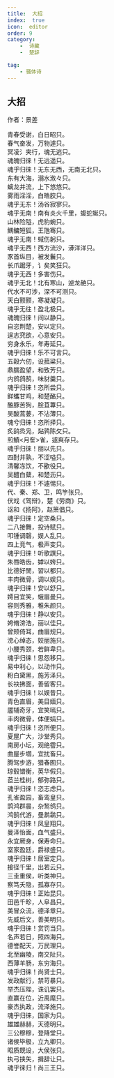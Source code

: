 ```yaml
---
title:  大招
index:  true
icon:  editor
order: 9
category:
    -  诗藏
    -  楚辞

tag:
    - 骚体诗
---
```


## 大招  

作者：景差  
  
青春受谢，白日昭只。  
春气奋发，万物遽只。  
冥凌氵夹行，魂无逃只。  
魂魄归徕！无远遥只。  
魂乎归徕！无东无西，无南无北只。  
东有大海，溺水浟々只。  
螭龙并流，上下悠悠只。  
雾雨淫淫，白皓胶只。  
魂乎无东！汤谷寂寥只。  
魂乎无南！南有炎火千里，蝮蛇蜒只。  
山林险隘，虎豹蜿只。  
鰅鳙短狐，王虺骞只。  
魂乎无南！蜮伤躬只。  
魂乎无西！西方流沙，漭洋洋只。  
豕首纵目，被发鬤只。  
长爪踞牙，讠矣笑狂只。  
魂乎无西！多害伤只。  
魂乎无北！北有寒山，逴龙赩只。  
代水不可涉，深不可测只。  
天白颢颢，寒凝凝只。  
魂乎无往！盈北极只。  
魂魄归徕！间以静只。  
自恣荆楚，安以定只。  
逞志究欲，心意安只。  
穷身永乐，年寿延只。  
魂乎归徕！乐不可言只。  
五穀六仞，设菰粱只。  
鼎臑盈望，和致芳只。  
内鸧鸽鹄，味豺羹只。  
魂乎归徕！恣所尝只。  
鲜蠵甘鸡，和楚酪只。  
醢豚苦狗，脍苴蓴只。  
吴酸蒿蒌，不沾薄只。  
魂兮归徕！恣所择只。  
炙鸹烝凫，煔鹑陈攵只。  
煎鰿<月隺>雀，遽爽存只。  
魂乎归徕！丽以先只。  
四酎并孰，不涩嗌只。  
清馨冻饮，不歠役只。  
吴醴白糵，和楚沥只。  
魂乎归徕！不遽惕只。  
代、秦、郑、卫，鸣竽张只。  
伏戏《驾辩》，楚《劳商》只。  
讴和《扬阿》，赵箫倡只。  
魂乎归徕！定空桑只。  
二八接舞，投诗赋只。  
叩锺调磬，娱人乱只。  
四上竞气，极声变只。  
魂乎归徕！听歌譔只。  
朱唇皓齿，嫭以姱只。  
比德好閒，習以都只。  
丰肉微骨，调以娱只。  
魂乎归徕！安以舒只。  
嫮目宜笑，蛾眉曼只。  
容则秀雅，稚朱颜只。  
魂乎归徕！静以安只。  
姱脩滂浩，丽以佳只。  
曾颊倚耳，曲眉规只。  
滂心绰态，姣丽施只。  
小腰秀颈，若鲜卑只。  
魂乎归徕！思怨移只。  
易中利心，以动作只。  
粉白黛黑，施芳泽只。  
长袂拂面，善留客只。  
魂乎归徕！以娱昔只。  
青色直眉，美目媔只。  
靥辅奇牙，宜笑嘕只。  
丰肉微骨，体便娟只。  
魂乎归徕！恣所便只。  
夏屋广大，沙堂秀只。  
南房小坛，观绝霤只。  
曲屋步壛，宜扰畜只。  
腾驾步游，猎春囿只。  
琼毂错衡，英华假只。  
茝兰桂树，郁弥路只。  
魂乎归徕！恣志虑只。  
孔雀盈园，畜鸾皇只。  
鹍鸿群晨，杂鹙鸧只。  
鸿鹄代游，曼鹔鹴只。  
魂乎归徕！凤皇翔只。  
曼泽怡面，血气盛只。  
永宜厥身，保寿命只。  
室家盈廷，爵禄盛只。  
魂乎归徕！居室定只。  
接径千里，出若云只。  
三圭重侯，听类神只。  
察笃夭隐，孤寡存只。  
魂乎归徕！正始昆只。  
田邑千畛，人阜昌只。  
美冒众流，德泽章只。  
先威后文，善美明只。  
魂乎归徕！赏罚当只。  
名声若日，照四海只。  
德誉配天，万民理只。  
北至幽陵，南交阯只。  
西薄羊肠，东穷海只。  
魂乎归徕！尚贤士只。  
发政献行，禁苛暴只。  
举杰压陛，诛讥罢只。  
直赢在位，近禹麾只。  
豪杰执政，流泽施只。  
魂乎归徕，国家为只。  
雄雄赫赫，天德明只。  
三公穆穆，登降堂只。  
诸侯毕极，立九卿只。  
昭质既设，大侯张只。  
执弓挟矢，揖辞让只。  
魂乎徕归！尚三王只。 